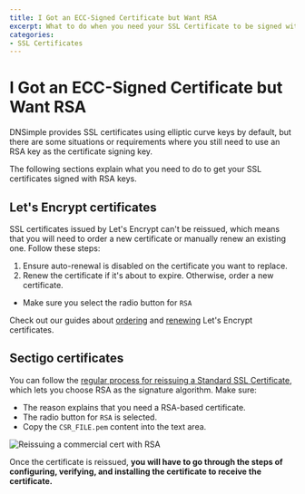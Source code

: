 ```yaml
---
title: I Got an ECC-Signed Certificate but Want RSA
excerpt: What to do when you need your SSL Certificate to be signed with an RSA key.
categories:
- SSL Certificates
---
```


# I Got an ECC-Signed Certificate but Want RSA

DNSimple provides SSL certificates using elliptic curve keys by default, but there are some situations or requirements where you still need to use an RSA key as the certificate signing key.

The following sections explain what you need to do to get your SSL certificates signed with RSA keys.

## Let's Encrypt certificates

SSL certificates issued by Let's Encrypt can't be reissued, which means that you will need to order a new certificate or manually renew an existing one. Follow these steps:

1. Ensure auto-renewal is disabled on the certificate you want to replace.
2. Renew the certificate if it's about to expire. Otherwise, order a new certificate.
  * Make sure you select the radio button for `RSA`

Check out our guides about [ordering](/articles/ordering-lets-encrypt-certificate/) and [renewing](/articles/renewing-lets-encrypt-ssl-certificate/) Let's Encrypt certificates.

## Sectigo certificates

You can follow the [regular process for reissuing a Standard SSL Certificate](/articles/reissuing-ssl-certificate/), which lets you choose RSA as the signature algorithm. Make sure:

* The reason explains that you need a RSA-based certificate.
* The radio button for `RSA` is selected.
* Copy the `CSR_FILE.pem` content into the text area.

![Reissuing a commercial cert with RSA](/files/reissue_commercial_cert_with_rsa.png)

Once the certificate is reissued, **you will have to go through the steps of configuring, verifying, and installing the certificate to receive the certificate.**
